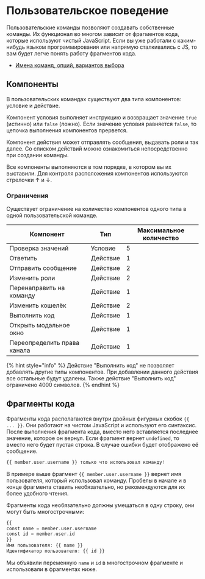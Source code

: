 # Пользовательское поведение

Пользовательские команды позволяют создавать собственные команды. Их функционал во многом зависит от фрагментов кода, которые используют чистый JavaScript. Если вы уже работали с каким-нибудь языком программирования или напрямую сталкивались с JS, то вам будет легче понять работу фрагментов кода.

* [Имена команд, опций, вариантов выбора](https://discord.com/developers/docs/interactions/application-commands#application-command-object-application-command-naming)

## Компоненты <a href="#components" id="components"></a>

В пользовательских командах существуют два типа компонентов: условие и действие.

Компонент условия выполняет инструкцию и возвращает значение `true` (истинно) или `false` (ложно). Если значение условия равняется `false`, то цепочка выполнения компонентов прервется.

Компонент действия может отправлять сообщения, выдавать роли и так далее. Со списком действий можно ознакомиться непосредственно при создании команды.

Все компоненты выполняются в том порядке, в котором вы их выставили. Для контроля расположения компонентов используются стрелочки ↑ и ↓.

### Ограничения

Существует ограничение на количество компонентов одного типа в одной пользовательской команде.

<table><thead><tr><th>Компонент</th><th>Тип</th><th data-type="number">Максимальное количество</th></tr></thead><tbody><tr><td>Проверка значений</td><td>Условие</td><td>5</td></tr><tr><td>Ответить</td><td>Действие</td><td>1</td></tr><tr><td>Отправить сообщение</td><td>Действие</td><td>2</td></tr><tr><td>Изменить роли</td><td>Действие</td><td>2</td></tr><tr><td>Перенаправить на команду</td><td>Действие</td><td>1</td></tr><tr><td>Изменить кошелёк</td><td>Действие</td><td>2</td></tr><tr><td>Выполнить код</td><td>Действие</td><td>1</td></tr><tr><td>Открыть модальное окно</td><td>Действие</td><td>1</td></tr><tr><td>Переопределить права канала</td><td>Действие</td><td>1</td></tr></tbody></table>

{% hint style="info" %}
Действие "Выполнить код" не позволяет добавлять другие типы компонентов. При добавлении данного действия все остальные будут удалены. Также действие "Выполнить код" ограничено 4000 символов.
{% endhint %}

## Фрагменты кода <a href="#code-snippets" id="code-snippets"></a>

Фрагменты кода располагаются внутри двойных фигурных скобок `{{ ... }}`. Они работают на чистом JavaScript и используют его синтаксис. После выполнения фрагмента кода, вместо него вставляется последнее значение, которое он вернул. Если фрагмент вернет `undefined`, то вместо него будет пустая строка. В случае ошибки будет отображено её сообщение.

```ada
{{ member.user.username }} только что использовал команду!
```

В примере выше фрагмент `{{ member.user.username }}` вернет имя пользователя, который использовал команду. Пробелы в начале и в конце фрагмента ставить необязательно, но рекомендуются для их более удобного чтения.

Фрагменты кода необязательно должны умещаться в одну строку, они могут быть многострочными:

```ada
{{
const name = member.user.username
const id = member.user.id
}}
Имя пользователя: {{ name }}
Идентификатор пользователя: {{ id }}
```

Мы объявили переменную `name` и `id` в многострочном фрагменте и использовали в фрагментах ниже.
